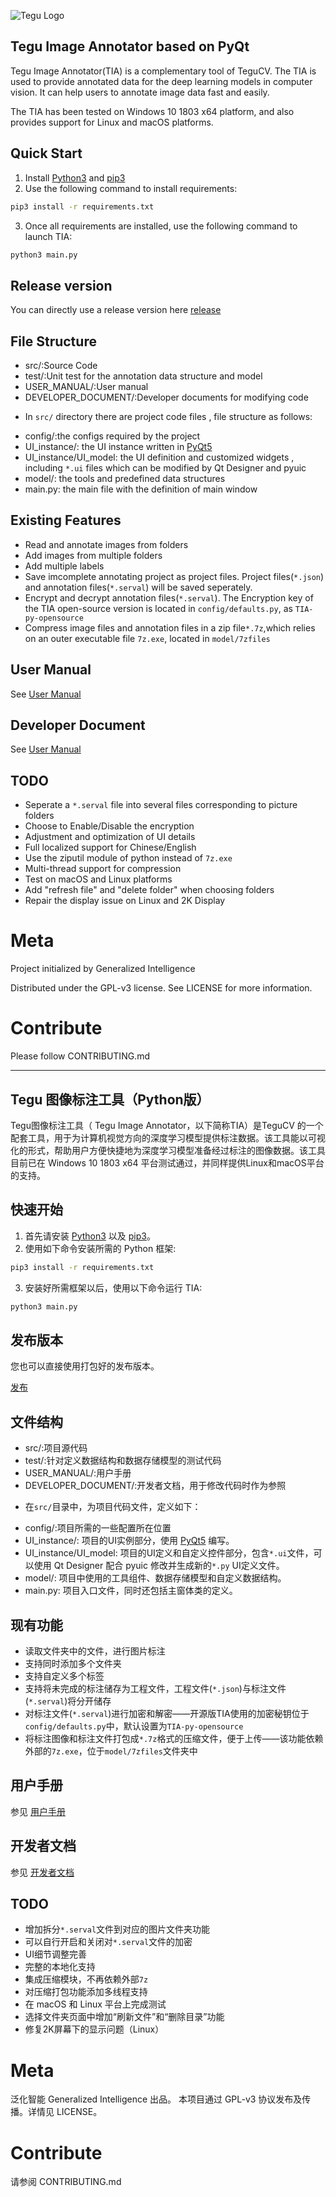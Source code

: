 ![Tegu Logo](https://s2.ax1x.com/2019/01/30/kl6rzF.jpg)
## Tegu Image Annotator based on PyQt

Tegu Image Annotator(TIA) is a complementary tool of TeguCV. The TIA is used to provide annotated data for the deep learning models in computer vision. It can help users to annotate image data fast and easily.

The TIA has been tested on Windows 10 1803 x64 platform, and also provides support for Linux and macOS platforms.

## Quick Start

1. Install [Python3](https://www.python.org) and [pip3](https://pip.pypa.io/en/stable/installing)
2. Use the following command to install requirements:

```sh
pip3 install -r requirements.txt
```

3. Once all requirements are installed, use the following command to launch TIA:
``` sh
python3 main.py
```
## Release version
You can directly use a release version here [release](https://github.com/generalized-intelligence/TeguAnnotation/releases/tag/v1.0.0beta1)

## File Structure
* src/:Source Code
* test/:Unit test for the annotation data structure and model
* USER_MANUAL/:User manual 
* DEVELOPER_DOCUMENT/:Developer documents for modifying code

- In `src/` directory there are project code files , file structure as follows:
* config/:the configs required by the project
* UI_instance/: the UI instance written in [PyQt5](https://www.riverbankcomputing.com/software/pyqt/download5)
* UI_instance/UI_model: the UI definition and customized widgets , including `*.ui` files which can be modified by Qt Designer and pyuic
* model/: the tools and predefined data structures
* main.py: the main file with the definition of main window

## Existing Features

* Read and annotate images from folders
* Add images from multiple folders
* Add multiple labels
* Save imcomplete annotating project as project files. Project files(`*.json`) and annotation files(`*.serval`) will be saved seperately.
* Encrypt and decrypt annotation files(`*.serval`). The Encryption key of the TIA open-source version is located in `config/defaults.py`, as `TIA-py-opensource`
* Compress image files and annotation files in a zip file`*.7z`,which relies on an outer executable file `7z.exe`, located in `model/7zfiles`

## User Manual

See [User Manual](https://github.com/generalized-intelligence/Tegu/tree/master/Annotation/Serval-Image-Annotation/USER_MANUAL)

## Developer Document

See [User Manual](http://www.giai.tech)

## TODO

* Seperate a `*.serval` file into several files corresponding to picture folders 
* Choose to Enable/Disable the encryption
* Adjustment and optimization of UI details
* Full localized support for Chinese/English
* Use the ziputil module of python instead of `7z.exe`
* Multi-thread support for compression
* Test on macOS and Linux platforms
* Add "refresh file" and "delete folder" when choosing folders
* Repair the display issue on Linux and 2K Display

# Meta

Project initialized by Generalized Intelligence

Distributed under the GPL-v3 license. See LICENSE for more information.

# Contribute

Please follow CONTRIBUTING.md

---

## Tegu 图像标注工具（Python版）

Tegu图像标注工具（ Tegu Image Annotator，以下简称TIA）是TeguCV 的一个配套工具，用于为计算机视觉方向的深度学习模型提供标注数据。该工具能以可视化的形式，帮助用户方便快捷地为深度学习模型准备经过标注的图像数据。该工具目前已在 Windows 10 1803 x64 平台测试通过，并同样提供Linux和macOS平台的支持。

## 快速开始

1. 首先请安装 [Python3](https://www.python.org) 以及 [pip3](https://pip.pypa.io/en/stable/installing)。
2. 使用如下命令安装所需的 Python 框架:

```sh
pip3 install -r requirements.txt
```

3. 安装好所需框架以后，使用以下命令运行 TIA:
``` sh
python3 main.py
```
## 发布版本
您也可以直接使用打包好的发布版本。

[发布](https://github.com/generalized-intelligence/TeguAnnotation/releases/tag/v1.0.0beta1)

## 文件结构

* src/:项目源代码
* test/:针对定义数据结构和数据存储模型的测试代码
* USER_MANUAL/:用户手册
* DEVELOPER_DOCUMENT/:开发者文档，用于修改代码时作为参照

- 在`src/`目录中，为项目代码文件，定义如下：
* config/:项目所需的一些配置所在位置
* UI_instance/: 项目的UI实例部分，使用 [PyQt5](https://www.riverbankcomputing.com/software/pyqt/download5) 编写。
* UI_instance/UI_model: 项目的UI定义和自定义控件部分，包含`*.ui`文件，可以使用 Qt Designer 配合 pyuic 修改并生成新的`*.py` UI定义文件。 
* model/: 项目中使用的工具组件、数据存储模型和自定义数据结构。
* main.py: 项目入口文件，同时还包括主窗体类的定义。

## 现有功能

* 读取文件夹中的文件，进行图片标注
* 支持同时添加多个文件夹
* 支持自定义多个标签
* 支持将未完成的标注储存为工程文件，工程文件(`*.json`)与标注文件(`*.serval`)将分开储存
* 对标注文件(`*.serval`)进行加密和解密——开源版TIA使用的加密秘钥位于`config/defaults.py`中，默认设置为`TIA-py-opensource`
* 将标注图像和标注文件打包成`*.7z`格式的压缩文件，便于上传——该功能依赖外部的`7z.exe`，位于`model/7zfiles`文件夹中

## 用户手册

参见 [用户手册](https://github.com/generalized-intelligence/Tegu/tree/master/Annotation/Serval-Image-Annotation/USER_MANUAL)

## 开发者文档

参见 [开发者文档](http://www.giai.tech)

## TODO

* 增加拆分`*.serval`文件到对应的图片文件夹功能
* 可以自行开启和关闭对`*.serval`文件的加密
* UI细节调整完善
* 完整的本地化支持
* 集成压缩模块，不再依赖外部`7z`
* 对压缩打包功能添加多线程支持
* 在 macOS 和 Linux 平台上完成测试
* 选择文件夹页面中增加“刷新文件”和“删除目录”功能
* 修复2K屏幕下的显示问题（Linux）

# Meta

泛化智能 Generalized Intelligence 出品。
本项目通过 GPL-v3 协议发布及传播。详情见 LICENSE。

# Contribute

请参阅 CONTRIBUTING.md

